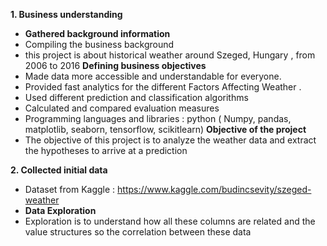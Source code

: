 **1. Business understanding**
- **Gathered background information**
- Compiling the business background
- this project is about historical weather around Szeged, Hungary , from 2006 to 2016
**Defining business objectives**
- Made data more accessible and understandable for everyone.
- Provided fast analytics for the different Factors Affecting Weather .
- Used different prediction and classification algorithms
- Calculated and compared evaluation measures
- Programming languages and libraries : python ( Numpy, pandas, matplotlib, seaborn, tensorflow, scikitlearn)
**Objective of the project**
- The objective of this project is to analyze the weather data and extract the hypotheses to arrive at a prediction
 
**2. Collected initial data**
- Dataset from Kaggle : https://www.kaggle.com/budincsevity/szeged-weather
- **Data Exploration**
- Exploration is to understand how all these columns are related and the value structures so the correlation between these data
